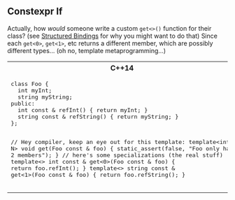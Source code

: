 Constexpr If
------------


Actually, how _would_ someone write a custom `get<>()` function for their class?
(see [Structured Bindings](structured_bindings.md) for why you might want to do that)
Since each `get<0>`, `get<1>`, etc returns a different member, which are possibly different types...
(oh no, template metaprogramming...)

<table>
<tr>
<th>
C++14
</th>
<th>
C++17
</th>
</tr>
<tr>
<td valign="top">
<pre lang="cpp">
class Foo {
  int myInt;
  string myString;
public:
  int const & refInt() { return myInt; }
  string const & refString() { return myString; }
};



// Hey compiler, keep an eye out for this template:
template&lt;int N&gt; void get(Foo const &amp; foo)
{
  static_assert(false, "Foo only has 2 members");
}
// here's some specializations (the real stuff)
template&lt;&gt; int const & get&lt;0&gt;(Foo const &amp; foo)
{
  return foo.refInt();
}
template&lt;&gt; string const & get&lt;1&gt;(Foo const &amp; foo)
{
  return foo.refString();
}
</pre>
</td>
<td valign="top">
<pre lang="cpp">
class Foo {
  int myInt;
  string myString;
public:
  int const & refInt() { return myInt; }
  string const & refString() { return myString; }
};



template&lt;int N&gt; auto get(Foo const &amp; foo)
{
  if constexpr (N == 0)
     return foo.refInt();
  else if constexpr (N == 1)
     return foo.refString();
  else
     static_assert(false, "Foo only has 2 members");
}
</pre>
</td>
</tr>
</table>
